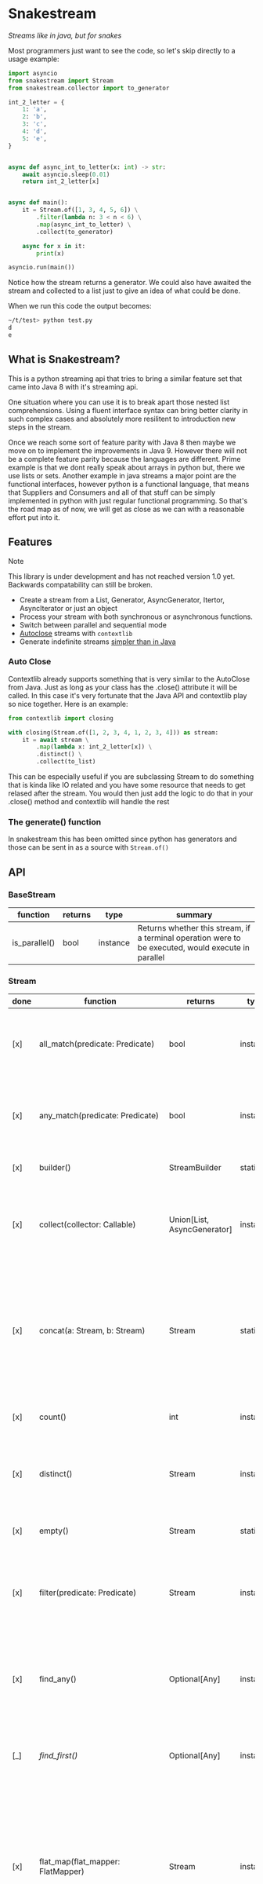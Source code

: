 # Snakestream
*Streams like in java, but for snakes*

Most programmers just want to see the code, so let's skip directly to a usage example:

```python
import asyncio
from snakestream import Stream
from snakestream.collector import to_generator

int_2_letter = {
    1: 'a',
    2: 'b',
    3: 'c',
    4: 'd',
    5: 'e',
}


async def async_int_to_letter(x: int) -> str:
    await asyncio.sleep(0.01)
    return int_2_letter[x]


async def main():
    it = Stream.of([1, 3, 4, 5, 6]) \
        .filter(lambda n: 3 < n < 6) \
        .map(async_int_to_letter) \
        .collect(to_generator)

    async for x in it:
        print(x)

asyncio.run(main())

```
Notice how the stream returns a generator. We could also have awaited the stream and collected to a list just to give an idea of what could be done.

When we run this code the output becomes:

```bash
~/t/test> python test.py
d
e
```

## What is Snakestream?

This is a python streaming api that tries to bring a similar feature set that came into Java 8 with it's streaming api.

One situation where you can use it is to break apart those nested list comprehensions. Using a fluent interface syntax can bring better clarity in such complex cases and absolutely more resilitent to introduction new steps in the stream.

Once we reach some sort of feature parity with Java 8 then maybe we move on to implement the improvements in Java 9. However there will not be a complete feature parity because the languages are different. Prime example is that we dont really speak about arrays in python but, there we use lists or sets. Another example in java streams a major point are the functional interfaces, however python is a functional language, that means that Suppliers and Consumers and all of that stuff can be simply implemented in python with just regular functional programming. So that's the road map as of now, we will get as close as we can with a reasonable effort put into it.

## Features

> [!NOTE]
> This library is under development and has not reached version 1.0 yet. Backwards compatability can still be broken.

- Create a stream from a List, Generator, AsyncGenerator, Itertor, AsyncIterator or just an object
- Process your stream with both synchronous or asynchronous functions.
- Switch between parallel and sequential mode
- [Autoclose](#auto-close) streams with `contextlib`
- Generate indefinite streams [simpler than in Java](#the-generate-function)

### Auto Close

Contextlib already supports something that is very similar to the AutoClose from Java. Just as long as your class has the .close() attribute it will be called. In this case it's very fortunate that the Java API and contextlib play so nice together. Here is an example:

```python
from contextlib import closing

with closing(Stream.of([1, 2, 3, 4, 1, 2, 3, 4])) as stream:
    it = await stream \
        .map(lambda x: int_2_letter[x]) \
        .distinct() \
        .collect(to_list)
```

This can be especially useful if you are subclassing Stream to do something that is kinda like IO related and you have some resource that needs to get relased after the stream. You would then just add the logic to do that in your .close() method and contextlib will handle the rest

### The generate() function

In snakestream this has been omitted since python has generators and those can be sent in as a source with `Stream.of()`

## API
### BaseStream

| function       | returns  | type     | summary                                                                                             |
| -------------- | -------- | ---------| --------------------------------------------------------------------------------------------------- |
| is_parallel()  | bool     | instance | Returns whether this stream, if a terminal operation were to be executed, would execute in parallel |

### Stream

| done | function                        | returns                     | type     | summary                                                                                 |
| ---- | ------------------------------- | --------------------------- | ---------|---------------------------------------------------------------------------------------- |
| [x] | all_match(predicate: Predicate) | bool                        | instance | Returns whether all elements of this stream match the provided predicate                |
| [x] | any_match(predicate: Predicate) | bool                        | instance | Returns whether any elements of this stream match the provided predicate                |
| [x] | builder()                       | StreamBuilder               | static   | Returns a builder for a Stream                                                          |
| [x] | collect(collector: Callable)    | Union[List, AsyncGenerator] | instance | Performs a mutable reduction operation on the elements of this stream using a Collector |
| [x] | concat(a: Stream, b: Stream)    | Stream                      | static   | Creates a lazily concatenated stream whose elements are all the elements of the first stream followed by all the elements of the second stream |
| [x] | count()                         | int                         | instance | Returns the count of elements in this stream                                            |
| [x] | distinct()                      | Stream                      | instance | Returns a stream consisting of the distinct elements (using ==) of this stream          |
| [x] | empty()                         | Stream                      | static   | Returns an empty sequential Stream                                                      |
| [x] | filter(predicate: Predicate)    | Stream                      | instance | Returns a stream consisting of the elements of this stream that match the given predicate |
| [x] | find_any()                      | Optional[Any]               | instance | Returns an Optional describing some element of the stream, or an empty Optional if the stream is empty |
| [_] | _find_first()_                | Optional[Any]             | instance | Not implemented yet, depends on the implementaton of `ordered()` |
| [x] | flat_map(flat_mapper: FlatMapper) | Stream                    | instance | Returns a stream consisting of the results of replacing each element of this stream with the contents of a mapped stream produced by applying the provided mapping function to each element |
| [_] | _flat_map_to_double(flat_mapper: FlatMapper)_ | Stream    | instance | Not implemented yet | 
| [_] | _flat_map_to_int(flat_mapper: FlatMapper)_ | Stream       | instance | Not implemented yet | 
| [_] | _flat_map_to_long(flat_mapper: FlatMapper)_ | Stream      | instance | Not implemented yet | 
| [x] | for_each(consumer: Callable[T]) | Any                         | instance | Performs an action for each element of this stream | 
| [_] | _for_each_ordered(consumer: Callable[T])_ | Any           | instance | Not implemented yet, depends on the implementaton of `ordered()` | 
| [_] | ~~generate(supplier: Callable[T])~~           | Stream        | static   | Not relevant. We can send in generators directly to `Stream.of()` already|
| [x] | iterate(seed: T, nxt: Callable[[T], T]) | Stream | static | Returns an infinite sequential ordered Stream produced by iterative application of a function f to an initial element seed, producing a Stream consisting of seed, f(seed), f(f(seed)), etc. |
| [x] | limit(max_size: int)                    | Stream | instance | Returns a stream consisting of the elements of this stream, truncated to be no longer than max_size() in length. |

## Migration
These are a list of the known breaking changes. Until release 1.0.0 focus will be on implementing features and changing things that does not align with how streams work in java.
- **0.2.4 -> 0.3.0:** `stream_of()` has been removed in favour of `Stream.of()` for getting closer to the java api.
- **0.1.0 -> 0.2.0:** The `unique()` function has been renamed `distinct()`. So rename all imports of that function, and it should be OK
- **0.0.5 -> 0.0.6:** The `stream()` function has been renamed `stream_of()`. So rename all imports of that function, and it should be OK

## Left to do:

BaseStream:
- iterator()
- spliterator()
- unordered()

Stream:
- collect(Supplier<R> supplier, BiConsumer<R,? super T> accumulator, BiConsumer<R,R> combiner)
- flatMapToDouble(Function<? super T,? extends DoubleStream> mapper)
- flatMapToInt(Function<? super T,? extends IntStream> mapper)
- flatMapToLong(Function<? super T,? extends LongStream> mapper)
- forEachOrdered(Consumer<? super T> action)
- iterate(T seed, UnaryOperator<T> f)
- limit(long maxSize)
- mapToDouble(ToDoubleFunction<? super T> mapper)
- mapToInt(ToIntFunction<? super T> mapper)
- mapToLong(ToLongFunction<? super T> mapper)

- reduce(BinaryOperator<T> accumulator) // have done the one with the identity
- skip(long n)
- sorted() // have done the one with a comparator
- toArray()
- toArray(IntFunction<A[]> generator)
